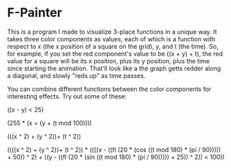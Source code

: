 F-Painter
=====

This is a program I made to visualize 3-place functions in a unique way. It takes three color components as values, each of which is a function with respect to x (the x position of a square on the grid), y, and t (the time). So, for example, if you set the red component's value to be ((x + y) + t), the red value for a square will be its x position, plus its y position, plus the time since starting the animation. That'll look like a the graph getts redder along a diagonal, and slowly "reds up" as time passes.

You can combine different functions between the color components for interesting effects. Try out some of these:

((x - y) < 25)

(255 * (x = (y + (t mod 100))))

(((x ^ 2) + (y ^ 2))+ (t ^ 2))

((((x ^ 2) + (y ^ 2))+ (t ^ 2)) * ((((x - ((fl (20 * (cos ((t mod 180) * (pi / 90))))) + 50)) ^ 2) + ((y - ((fl (20 * (sin ((t mod 180) * (pi / 90))))) + 25)) ^ 2)) < 100))
